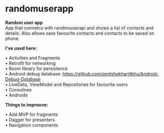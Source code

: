 # randomuserapp
<b>Random user app</b>
</br>
App that connetcs with randmouserapi and shows a list of contacts and details. Also allows save favourite contacts and contacts to be saved on phone.
</br>

<b>I've used here:</b></br>

&bull; Activities and Fragments</br>
&bull; Retrofit for networking</br>
&bull; Room library for persistence</br>
&bull; Android debug database: https://github.com/amitshekhariitbhu/Android-Debug-Database </br>
&bull; LiveData, ViewModel and Repositories for favourite users </br>
&bull; Coroutines </br>
&bull; Androidx </br>

<b>Things to improove:</b></br>

&bull; Add MVP for fragments</br>
&bull; Dagger for presenters</br>
&bull; Navigation components</br>
